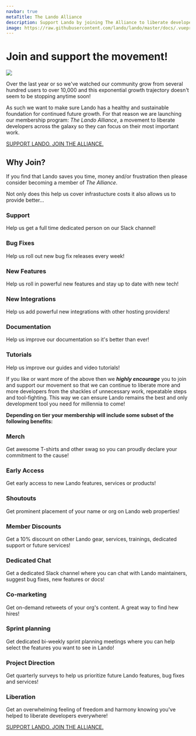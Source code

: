 ```yaml
---
navbar: true
metaTitle: The Lando Alliance
description: Support Lando by joining The Alliance to liberate developers everywhere from the mind-forged manacles of unnecessary work, repeatable steps and dev monotony.
image: https://raw.githubusercontent.com/lando/lando/master/docs/.vuepress/public/images/lando-alliance.png
---
```


# Join and support the movement!

<img src="/images/lando-alliance.png">

Over the last year or so we've watched our community grow from several hundred users to over 10,000 and this exponential growth trajectory doesn't seem to be stopping anytime soon!

As such we want to make sure Lando has a healthy and sustainable foundation for continued future growth. For that reason we are launching our membership program: _The Lando Alliance_, a movement to liberate developers across the galaxy so they can focus on their most important work.

<a class="button" href="https://www.patreon.com/join/devwithlando?">SUPPORT LANDO. JOIN THE ALLIANCE.</a>

## Why Join?

If you find that Lando saves you time, money and/or frustration then please consider becoming a member of _The Alliance_.

Not only does this help us cover infrastucture costs it also allows us to provide better...

<div class="point">
  <h3>Support</h3>
  <p>Help us get a full time dedicated person on our Slack channel!</p>
</div>
<div class="point">
  <h3>Bug Fixes</h3>
  <p>Help us roll out new bug fix releases every week!</p>
</div>
<div class="point">
  <h3>New Features</h3>
  <p>Help us roll in powerful new features and stay up to date with new tech!</p>
</div>
<div class="point">
  <h3>New Integrations</h3>
  <p>Help us add powerful new integrations with other hosting providers!</p>
</div>
<div class="point">
  <h3>Documentation</h3>
  <p>Help us improve our documentation so it's better than ever!</p>
</div>
<div class="point">
  <h3>Tutorials</h3>
  <p>Help us improve our guides and video tutorials!</p>
</div>

If you like or want more of the above then we _**highly encourage**_ you to join and support our movement so that we can continue to liberate more and more developers from the shackles of unnecessary work, repeatable steps and tool-fighting. This way we can ensure Lando remains the best and only development tool you need for millennia to come!

**Depending on tier your membership will include some subset of the following benefits:**

<div class="benefits">
  <h3>Merch</h3>
  <p>Get awesome T-shirts and other swag so you can proudly declare your commitment to the cause!</p>
</div>
<div class="benefits">
  <h3>Early Access</h3>
  <p>Get early access to new Lando features, services or products!</p>
</div>
<div class="benefits">
  <h3>Shoutouts</h3>
  <p>Get prominent placement of your name or org on Lando web properties!</p>
</div>
<div class="benefits">
  <h3>Member Discounts</h3>
  <p>Get a 10% discount on other Lando gear, services, trainings, dedicated support or future services!</p>
</div>
<div class="benefits">
  <h3>Dedicated Chat</h3>
  <p>Get a dedicated Slack channel where you can chat with Lando maintainers, suggest bug fixes, new features or docs!</p>
</div>
<div class="benefits">
  <h3>Co-marketing</h3>
  <p>Get on-demand retweets of your org's content. A great way to find hew hires!</p>
</div>
<div class="benefits">
  <h3>Sprint planning</h3>
  <p>Get dedicated bi-weekly sprint planning meetings where you can help select the features you want to see in Lando!</p>
</div>
<div class="benefits">
  <h3>Project Direction</h3>
  <p>Get quarterly surveys to help us prioritize future Lando features, bug fixes and services!</p>
</div>
<div class="benefits">
  <h3>Liberation</h3>
  <p>Get an overwhelming feeling of freedom and harmony knowing you've helped to liberate developers everywhere!</p>
</div>

<a class="button" href="https://www.patreon.com/join/devwithlando?">SUPPORT LANDO. JOIN THE ALLIANCE.</a>


